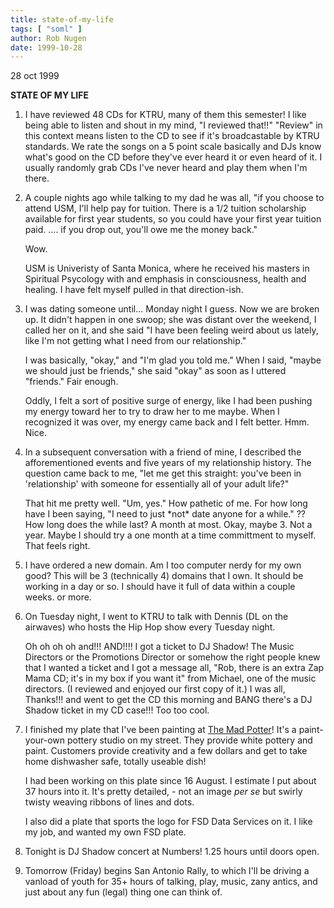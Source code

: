 ```yaml
---
title: state-of-my-life
tags: [ "soml" ]
author: Rob Nugen
date: 1999-10-28
---
```


<p class=date>28 oct 1999</p>

<p><b>STATE OF MY LIFE</b>

<p><ol>

<p><li>I have reviewed 48 CDs for KTRU, many of them this semester!  I like being able to listen and shout in my mind, "I reviewed that!!"    "Review" in this context means listen to the CD to see if it's broadcastable by KTRU standards. We rate the songs on a 5 point scale basically and DJs know what's good on the CD before they've ever heard it or even heard of it. I usually randomly grab CDs I've never heard and play them when I'm there.</li>

<p><li>A couple nights ago while talking to my dad he was all, "if you choose to attend USM, I'll help pay for tuition.  There is a 1/2 tuition scholarship available for first year students, so you could have your first year tuition paid.   ....  if you drop out, you'll owe me the money back."

<p>Wow.

<p>USM is Univeristy of Santa Monica, where he received his masters in Spiritual Psycology with and emphasis in consciousness, health and healing. I have felt myself pulled in that direction-ish.</li>

<p><li>I was dating someone until... Monday night I guess.  Now we are broken up.  It didn't happen in one swoop; she was distant over the weekend, I called her on it, and she said "I have 
been feeling weird about us lately, like I'm not getting what I need from our relationship."

<p>I was basically, "okay," and "I'm glad you told me."  When I said, "maybe we should just be friends," she said "okay" as soon as I uttered "friends."  Fair enough.

<p>Oddly, I felt a sort of positive surge of energy, like I had been pushing my energy toward her to try to draw her to me maybe.  When I recognized it was over, my energy came back and I felt better. Hmm. Nice.</li>

<p><li>In a subsequent conversation with a friend of mine, I described the afforementioned events and five years of my relationship history. The question came back to me, "let me get this straight: you've been in 'relationship' with someone for essentially all of your adult life?"

<p>That hit me pretty well. "Um, yes." How pathetic of me.  For how long have I been saying, "I need to just *not* date anyone for a while." ??  How long does the while last?  A month at most.  Okay, maybe 3.  Not a year.  Maybe I should try a one month at a time committment to myself. That feels right.</li>

<p><li>I have ordered a new domain. Am I too computer nerdy for my own good?  This will be 3 (technically 4) domains that I own. It should be working in a day or so.  I should have it full of data within a couple weeks.  or more.
</li>

<p><li>On Tuesday night, I went to KTRU to talk with Dennis (DL on the airwaves) who hosts the Hip Hop show every Tuesday night.

<p>Oh oh oh oh and!!!  AND!!!!  I got a ticket to DJ Shadow!  The Music Directors or the Promotions Director or somehow the right people knew that I wanted a ticket and I got a message all, "Rob, there is an extra Zap Mama CD; it's in my box if you want it" from Michael, one of the music directors. (I reviewed and enjoyed our first copy of it.) I was all, Thanks!!! and went to get the CD this morning and BANG there's a DJ Shadow ticket in my CD case!!!  Too too cool.</li>

<p><li>I finished my plate that I've been painting at <a href="https://www.themadpotter.com">The Mad Potter</a>! It's a paint-your-own pottery studio on my street. They provide white pottery and paint. Customers provide creativity and a few dollars and get to take home dishwasher safe, totally useable dish!

<p>I had been working on this plate since 16 August. I estimate I put about 37 hours into it.  It's pretty detailed, - not an image <em>per se</em> but swirly twisty weaving ribbons of lines and dots.

<p>I also did a plate that sports the logo for FSD Data Services on it. I like my job, and wanted my own FSD plate.</li>

<p><li>Tonight is DJ Shadow concert at Numbers!  1.25 hours until doors open.</li>

<p><li>Tomorrow (Friday) begins San Antonio Rally, to which I'll be driving a vanload of youth for 35+ hours of talking, play, music, zany antics, and just about any fun (legal) thing one can think of.</li>
</ol>
